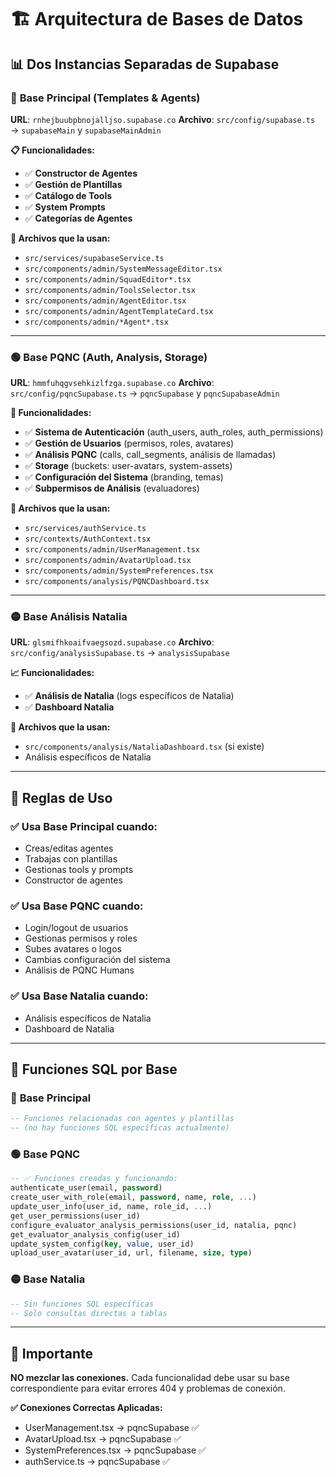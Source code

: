 # 🏗️ Arquitectura de Bases de Datos

## 📊 **Dos Instancias Separadas de Supabase**

### 🔵 **Base Principal (Templates & Agents)**
**URL**: `rnhejbuubpbnojalljso.supabase.co`
**Archivo**: `src/config/supabase.ts` → `supabaseMain` y `supabaseMainAdmin`

**📋 Funcionalidades:**
- ✅ **Constructor de Agentes**
- ✅ **Gestión de Plantillas** 
- ✅ **Catálogo de Tools**
- ✅ **System Prompts**
- ✅ **Categorías de Agentes**

**📁 Archivos que la usan:**
- `src/services/supabaseService.ts`
- `src/components/admin/SystemMessageEditor.tsx`
- `src/components/admin/SquadEditor*.tsx`
- `src/components/admin/ToolsSelector.tsx`
- `src/components/admin/AgentEditor.tsx`
- `src/components/admin/AgentTemplateCard.tsx`
- `src/components/admin/*Agent*.tsx`

---

### 🟢 **Base PQNC (Auth, Analysis, Storage)**
**URL**: `hmmfuhqgvsehkizlfzga.supabase.co`
**Archivo**: `src/config/pqncSupabase.ts` → `pqncSupabase` y `pqncSupabaseAdmin`

**🔐 Funcionalidades:**
- ✅ **Sistema de Autenticación** (auth_users, auth_roles, auth_permissions)
- ✅ **Gestión de Usuarios** (permisos, roles, avatares)
- ✅ **Análisis PQNC** (calls, call_segments, análisis de llamadas)
- ✅ **Storage** (buckets: user-avatars, system-assets)
- ✅ **Configuración del Sistema** (branding, temas)
- ✅ **Subpermisos de Análisis** (evaluadores)

**📁 Archivos que la usan:**
- `src/services/authService.ts`
- `src/contexts/AuthContext.tsx`
- `src/components/admin/UserManagement.tsx`
- `src/components/admin/AvatarUpload.tsx`
- `src/components/admin/SystemPreferences.tsx`
- `src/components/analysis/PQNCDashboard.tsx`

---

### 🟡 **Base Análisis Natalia**
**URL**: `glsmifhkoaifvaegsozd.supabase.co`
**Archivo**: `src/config/analysisSupabase.ts` → `analysisSupabase`

**📈 Funcionalidades:**
- ✅ **Análisis de Natalia** (logs específicos de Natalia)
- ✅ **Dashboard Natalia**

**📁 Archivos que la usan:**
- `src/components/analysis/NataliaDashboard.tsx` (si existe)
- Análisis específicos de Natalia

---

## 🎯 **Reglas de Uso**

### ✅ **Usa Base Principal** cuando:
- Creas/editas agentes
- Trabajas con plantillas
- Gestionas tools y prompts
- Constructor de agentes

### ✅ **Usa Base PQNC** cuando:
- Login/logout de usuarios
- Gestionas permisos y roles
- Subes avatares o logos
- Cambias configuración del sistema
- Análisis de PQNC Humans

### ✅ **Usa Base Natalia** cuando:
- Análisis específicos de Natalia
- Dashboard de Natalia

---

## 🔧 **Funciones SQL por Base**

### 🔵 **Base Principal**
```sql
-- Funciones relacionadas con agentes y plantillas
-- (no hay funciones SQL específicas actualmente)
```

### 🟢 **Base PQNC**
```sql
-- ✅ Funciones creadas y funcionando:
authenticate_user(email, password)
create_user_with_role(email, password, name, role, ...)
update_user_info(user_id, name, role_id, ...)
get_user_permissions(user_id)
configure_evaluator_analysis_permissions(user_id, natalia, pqnc)
get_evaluator_analysis_config(user_id)
update_system_config(key, value, user_id)
upload_user_avatar(user_id, url, filename, size, type)
```

### 🟡 **Base Natalia**
```sql
-- Sin funciones SQL específicas
-- Solo consultas directas a tablas
```

---

## 🚨 **Importante**

**NO mezclar las conexiones.** Cada funcionalidad debe usar su base correspondiente para evitar errores 404 y problemas de conexión.

**✅ Conexiones Correctas Aplicadas:**
- UserManagement.tsx → pqncSupabase ✅
- AvatarUpload.tsx → pqncSupabase ✅  
- SystemPreferences.tsx → pqncSupabase ✅
- authService.ts → pqncSupabase ✅
